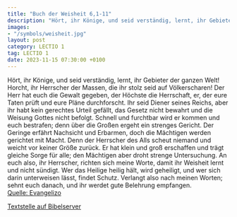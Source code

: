 ```yaml
---
title: "Buch der Weisheit 6,1-11"
description: "Hört, ihr Könige, und seid verständig, lernt, ihr Gebieter der ganzen Welt! Horcht, ihr Herrscher der Massen, die ihr stolz seid auf Völkerscharen! Der Herr hat euch die Gewalt gegeben, der Höchste die Herrschaft, er, der eure Taten prüft und eure Pläne durchforscht. Ihr seid Die...."
images:
- "/symbols/weisheit.jpg"
layout: post
category: LECTIO 1
tag: LECTIO 1
date: 2023-11-15 07:30:00 +0100
---
```

Hört, ihr Könige, und seid verständig, lernt, ihr Gebieter der ganzen Welt!
Horcht, ihr Herrscher der Massen, die ihr stolz seid auf Völkerscharen!
Der Herr hat euch die Gewalt gegeben, der Höchste die Herrschaft, er, der eure Taten prüft und eure Pläne durchforscht.
Ihr seid Diener seines Reichs, aber ihr habt kein gerechtes Urteil gefällt, das Gesetz nicht bewahrt und die Weisung Gottes nicht befolgt.<!--more-->
Schnell und furchtbar wird er kommen und euch bestrafen; denn über die Großen ergeht ein strenges Gericht.
Der Geringe erfährt Nachsicht und Erbarmen, doch die Mächtigen werden gerichtet mit Macht.
Denn der Herrscher des Alls scheut niemand und weicht vor keiner Größe zurück. Er hat klein und groß erschaffen und trägt gleiche Sorge für alle;
den Mächtigen aber droht strenge Untersuchung.
An euch also, ihr Herrscher, richten sich meine Worte, damit ihr Weisheit lernt und nicht sündigt.
Wer das Heilige heilig hält, wird geheiligt, und wer sich darin unterweisen lässt, findet Schutz.
Verlangt also nach meinen Worten; sehnt euch danach, und ihr werdet gute Belehrung empfangen.<br>
[Quelle: Evangelizo](https://evangeliumtagfuertag.org/DE/gospel)

[Textstelle auf Bibelserver](https://www.bibleserver.com/EU/Weisheit6,1-11)
